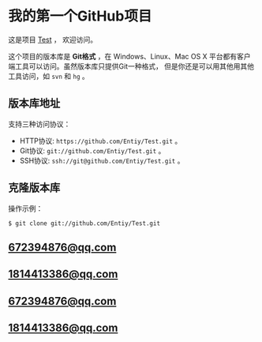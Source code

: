 # 我的第一个GitHub项目

这是项目 [Test](https://github.com/Entiy/Test) ，
欢迎访问。

这个项目的版本库是 **Git格式** ，在 Windows、Linux、Mac OS X
平台都有客户端工具可以访问。虽然版本库只提供Git一种格式，
但是你还是可以用其他用其他工具访问，如 ``svn`` 和 ``hg`` 。

## 版本库地址

支持三种访问协议：

* HTTP协议: `https://github.com/Entiy/Test.git` 。
* Git协议: `git://github.com/Entiy/Test.git` 。
* SSH协议: `ssh://git@github.com/Entiy/Test.git` 。

## 克隆版本库

操作示例：

    $ git clone git://github.com/Entiy/Test.git


## 672394876@qq.com
## 1814413386@qq.com
## 672394876@qq.com
## 1814413386@qq.com
